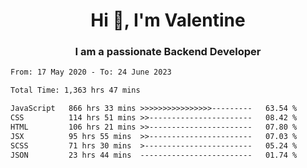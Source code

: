 <h1 align="center">Hi 👋, I'm Valentine</h1>
<h3 align="center">I am a passionate Backend Developer</h3>
<!--START_SECTION:waka-->

```txt
From: 17 May 2020 - To: 24 June 2023

Total Time: 1,363 hrs 47 mins

JavaScript   866 hrs 33 mins >>>>>>>>>>>>>>>>---------   63.54 %
CSS          114 hrs 51 mins >>-----------------------   08.42 %
HTML         106 hrs 21 mins >>-----------------------   07.80 %
JSX          95 hrs 55 mins  >>-----------------------   07.03 %
SCSS         71 hrs 30 mins  >------------------------   05.24 %
JSON         23 hrs 44 mins  -------------------------   01.74 %
```

<!--END_SECTION:waka-->
